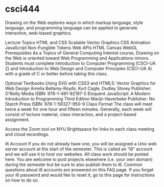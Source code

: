 # csci444
Drawing on the Web explores ways in which markup language, style language, and programming language can be applied to generate interactive, web-based graphics.

Lecture Topics
HTML and CSS
Scalable Vector Graphics
CSS Animation
JavaScript
Non-Fungible Tokens
Web APIs
HTML Canvas
WebGL
Prerequisites
As a Topics of General Computing Interest course, Drawing on the Web is oriented toward Web Programming and Applications minors. Students must complete Introduction to Computer Programming (CSCI-UA 2) and Introduction to Web Design and Computer Principles (CSCI-UA 4) with a grade of C or better before taking this class.

Optional Textbooks
Using SVG with CSS3 and HTML5: Vector Graphics for Web Design
Amelia Bellamy-Royds, Kurt Cagle, Dudley Storey
Publisher: O’Reilly Media
ISBN: 978-1-491-92197-5
Eloquent JavaScript: A Modern Introduction to Programming
Third Edition
Marijn Haverbeke
Publisher: No Starch Press
ISBN: 978-1-59327-950-9
Class Format
The class will meet twice a week for one hour and fifteen minutes. Generally, each week will consist of lecture material, class interaction, and a project-based assignment.

Access the Zoom tool on NYU Brightspace for links to each class meeting and cloud recordings.

i6 Account
If you do not already have one, you will be assigned a Unix web server account at the start of the semester. This is called an “i6” account and we will use it to host our websites. All class work should be posted here. You are welcome to post projects elsewhere (i.e. your own domain) during the semester but be sure to also publish them to i6. Common questions about i6 accounts are answered on this FAQ page. If you forget your i6 password and would like to reset it, go to this page for instructions on how to do so.
